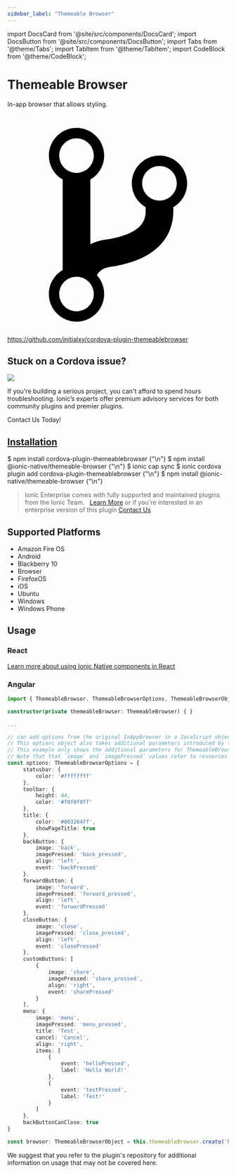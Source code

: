 ```yaml
---
sidebar_label: "Themeable Browser"
---
```



import DocsCard from '@site/src/components/DocsCard';
import DocsButton from '@site/src/components/DocsButton';
import Tabs from '@theme/Tabs';
import TabItem from '@theme/TabItem';
import CodeBlock from '@theme/CodeBlock';

# Themeable Browser


In-app browser that allows styling.


<p><a href="https://github.com/initialxy/cordova-plugin-themeablebrowser" target="_blank" rel="noopener" className="git-link">
  <svg viewBox="0 0 512 512"><path d="M416 160c0-35.3-28.7-64-64-64s-64 28.7-64 64c0 23.7 12.9 44.3 32 55.4v8.6c0 19.9-7.8 33.7-25.3 44.9-15.4 9.8-38.1 17.1-67.5 21.5-14 2.1-25.7 6-35.2 10.7V151.4c19.1-11.1 32-31.7 32-55.4 0-35.3-28.7-64-64-64S96 60.7 96 96c0 23.7 12.9 44.3 32 55.4v209.2c-19.1 11.1-32 31.7-32 55.4 0 35.3 28.7 64 64 64s64-28.7 64-64c0-16.6-6.3-31.7-16.7-43.1 1.9-4.9 9.7-16.3 29.4-19.3 38.8-5.8 68.9-15.9 92.3-30.8 36-22.8 55-57 55-98.8v-8.6c19.1-11.1 32-31.7 32-55.4zM160 56c22.1 0 40 17.9 40 40s-17.9 40-40 40-40-17.9-40-40 17.9-40 40-40zm0 400c-22.1 0-40-17.9-40-40s17.9-40 40-40 40 17.9 40 40-17.9 40-40 40zm192-256c-22.1 0-40-17.9-40-40s17.9-40 40-40 40 17.9 40 40-17.9 40-40 40z"></path></svg> https://github.com/initialxy/cordova-plugin-themeablebrowser
</a></p>

<h2>Stuck on a Cordova issue?</h2>
<DocsCard className="cordova-ee-card" header="Don't waste precious time on plugin issues." href="https://ionicframework.com/sales?product_of_interest=Ionic%20Native">
  <div>
    <img src="/docs/icons/native-cordova-bot.png" class="cordova-ee-img" />
    <p>If you're building a serious project, you can't afford to spend hours troubleshooting. Ionic’s experts offer premium advisory services for both community plugins and premier plugins.</p>
    <DocsButton className="native-ee-detail">Contact Us Today!</DocsButton>
  </div>
</DocsCard>


<h2 id="installation">
  <a href="#installation">Installation</a>
</h2>
<Tabs defaultValue="Capacitor" values={[
  {value: 'Capacitor', label: 'Capacitor'},
  {value: 'Cordova', label: 'Cordova'},
  {value: 'Enterprise', label: 'Enterprise'},
]}>
  <TabItem value="Capacitor">
    <CodeBlock className="language-shell">
      $ npm install cordova-plugin-themeablebrowser {"\n"}
      $ npm install @ionic-native/themeable-browser {"\n"}
      $ ionic cap sync
    </CodeBlock>
  </TabItem>
  <TabItem value="Cordova">
    <CodeBlock className="language-shell">
      $ ionic cordova plugin add cordova-plugin-themeablebrowser {"\n"}
      $ npm install @ionic-native/themeable-browser {"\n"}
    </CodeBlock>
  </TabItem>
  <TabItem value="Enterprise">
    <blockquote>Ionic Enterprise comes with fully supported and maintained plugins from the Ionic Team. &nbsp;
      <a class="btn" href="https://ionic.io/docs/premier-plugins">Learn More</a> or if you're interested in an enterprise version of this plugin <a class="btn" href="https://ionicframework.com/sales?product_of_interest=Ionic%20Enterprise%20Engine">Contact Us</a></blockquote>
  </TabItem>
</Tabs>

## Supported Platforms
  
- Amazon Fire OS
- Android
- Blackberry 10
- Browser
- FirefoxOS
- iOS
- Ubuntu
- Windows
- Windows Phone

## Usage

### React

[Learn more about using Ionic Native components in React](../native-community.md#react)
  

### Angular


```typescript
import { ThemeableBrowser, ThemeableBrowserOptions, ThemeableBrowserObject } from '@ionic-native/themeable-browser/ngx';

constructor(private themeableBrowser: ThemeableBrowser) { }

...

// can add options from the original InAppBrowser in a JavaScript object form (not string)
// This options object also takes additional parameters introduced by the ThemeableBrowser plugin
// This example only shows the additional parameters for ThemeableBrowser
// Note that that `image` and `imagePressed` values refer to resources that are stored in your app
const options: ThemeableBrowserOptions = {
     statusbar: {
         color: '#ffffffff'
     },
     toolbar: {
         height: 44,
         color: '#f0f0f0ff'
     },
     title: {
         color: '#003264ff',
         showPageTitle: true
     },
     backButton: {
         image: 'back',
         imagePressed: 'back_pressed',
         align: 'left',
         event: 'backPressed'
     },
     forwardButton: {
         image: 'forward',
         imagePressed: 'forward_pressed',
         align: 'left',
         event: 'forwardPressed'
     },
     closeButton: {
         image: 'close',
         imagePressed: 'close_pressed',
         align: 'left',
         event: 'closePressed'
     },
     customButtons: [
         {
             image: 'share',
             imagePressed: 'share_pressed',
             align: 'right',
             event: 'sharePressed'
         }
     ],
     menu: {
         image: 'menu',
         imagePressed: 'menu_pressed',
         title: 'Test',
         cancel: 'Cancel',
         align: 'right',
         items: [
             {
                 event: 'helloPressed',
                 label: 'Hello World!'
             },
             {
                 event: 'testPressed',
                 label: 'Test!'
             }
         ]
     },
     backButtonCanClose: true
}

const browser: ThemeableBrowserObject = this.themeableBrowser.create('https://ionic.io', '_blank', options);

```
We suggest that you refer to the plugin's repository for additional information on usage that may not be covered here.
